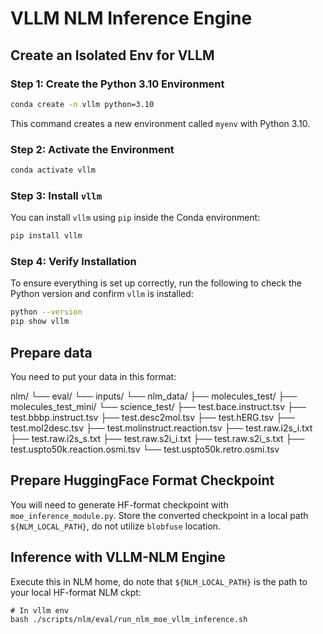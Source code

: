 # VLLM NLM Inference Engine

## Create an Isolated Env for VLLM

### Step 1: Create the Python 3.10 Environment
```bash
conda create -n vllm python=3.10
```
This command creates a new environment called `myenv` with Python 3.10.

### Step 2: Activate the Environment
```bash
conda activate vllm
```

### Step 3: Install `vllm`
You can install `vllm` using `pip` inside the Conda environment:

```bash
pip install vllm
```

### Step 4: Verify Installation
To ensure everything is set up correctly, run the following to check the Python version and confirm `vllm` is installed:

```bash
python --version
pip show vllm
```


## Prepare data
You need to put your data in this format:

nlm/
└── eval/
    └── inputs/
        └── nlm_data/
            ├── molecules_test/
            ├── molecules_test_mini/
            └── science_test/
                ├── test.bace.instruct.tsv
                ├── test.bbbp.instruct.tsv
                ├── test.desc2mol.tsv
                ├── test.hERG.tsv
                ├── test.mol2desc.tsv
                ├── test.molinstruct.reaction.tsv
                ├── test.raw.i2s_i.txt
                ├── test.raw.i2s_s.txt
                ├── test.raw.s2i_i.txt
                ├── test.raw.s2i_s.txt
                ├── test.uspto50k.reaction.osmi.tsv
                └── test.uspto50k.retro.osmi.tsv


## Prepare HuggingFace Format Checkpoint
You will need to generate HF-format checkpoint with `moe_inference_module.py`. Store the converted checkpoint in a local path `${NLM_LOCAL_PATH}`, do not utilize `blobfuse` location.

## Inference with VLLM-NLM Engine
Execute this in NLM home, do note that `${NLM_LOCAL_PATH}` is the path to your local HF-format NLM ckpt:
```
# In vllm env
bash ./scripts/nlm/eval/run_nlm_moe_vllm_inference.sh
```
